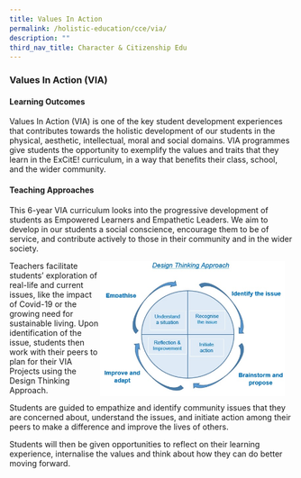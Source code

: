 ```yaml
---
title: Values In Action
permalink: /holistic-education/cce/via/
description: ""
third_nav_title: Character & Citizenship Edu
---
```

### **Values In Action (VIA)**
#### **Learning Outcomes**
Values In Action (VIA) is one of the key student development experiences that contributes towards the holistic development of our students in the physical, aesthetic, intellectual, moral and social domains. VIA programmes give students the opportunity to exemplify the values and traits that they learn in the ExCitE! curriculum, in a way that benefits their class, school, and the wider community.

#### **Teaching Approaches**
This 6-year VIA curriculum looks into the progressive development of students as Empowered Learners and Empathetic Leaders. We aim to develop in our students a social conscience, encourage them to be of service, and contribute actively to those in their community and in the wider society. 

<img src="/images/via1.jpg" style="width:65%;margin-right:15px;" align = "right">

Teachers facilitate students’ exploration of real-life and current issues, like the impact of Covid-19 or the growing need for sustainable living. Upon identification of the issue, students then work with their peers to plan for their VIA Projects using the Design Thinking Approach.

Students are guided to empathize and identify community issues that they are concerned about, understand the issues, and initiate action among their peers to make a difference and improve the lives of others. 

Students will then be given opportunities to reflect on their learning experience, internalise the values and think about how they can do better moving forward.